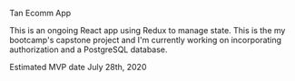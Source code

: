 Tan Ecomm App

This is an ongoing React app using Redux to manage state. This is the my bootcamp's capstone project and I'm currently working on incorporating authorization and a PostgreSQL database. 

Estimated MVP date July 28th, 2020
